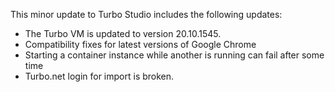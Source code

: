 This minor update to Turbo Studio includes the following updates:

- The Turbo VM is updated to version 20.10.1545.
- Compatibility fixes for latest versions of Google Chrome
- Starting a container instance while another is running can fail after some time
- Turbo.net login for import is broken.









